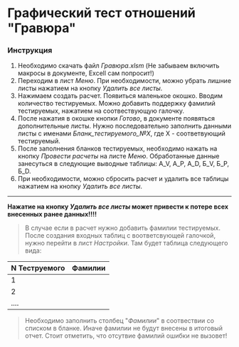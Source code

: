 # Графический тест отношений "Гравюра"
### Инструкция 

1. Необходимо скачать файл *Гравюра.xlsm* (Не забываем включить макросы в документе, Excell сам попросит!)
1. Переходим в лист *Меню*. При необходимости, можно убрать лишние листы нажатием на кнопку *Удалить все листы*.
1. Нажимаем создать расчет. Появиться маленькое окошко. Вводим количество тестируемых. Можно добавить поддержку фамилий тестируемых, нажатием на соотвествующую галочку.
1. После нажатия в окошке кнопки *Готово*, в документе появяться дополнительные листы. Нужно последовательно заполнить данными листы с именами *Бланк_тестируемого_№X*, где X - соответвующий тестируемый.
1. После заполнения бланков тестируемых, необходимо нажать на кнопку *Провести расчеты* на листе *Меню*. Обработанные данные занесуться в следующие выводные таблицы: A_V, A_P, A_D, Б_V, Б_P, Б_D.
1. При необходимости, можно сбросить расчет и удалить все таблицы нажатием на кнопку *Удалить все листы*. 

-------------------

**Нажатие на кнопку *Удалить все листы* может привести к потере всех внесенных ранее данных!!!!**

>В случае если в расчет нужно добавить фамилии тестируемых. После создания входных таблиц с воответсвующей галочкой, нужно перейти в лист *Настройки*. Там будет таблица следующего вида:

|N Теструемого|Фамилии|
|-------------|-------|
|1            |       |
|2            |       |
| ....        |       |


>Необходимо заполнить столбец "*Фамилии*" в соотвествии со списком в бланке. Иначе фамилии не будут внесены в итоговый отчет. Стоит отметить, что отсутвие фамилий ошибки не вызовет!
